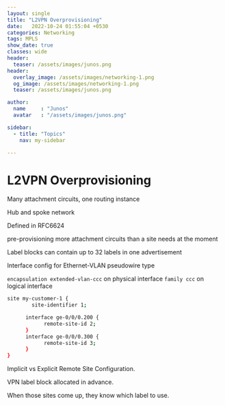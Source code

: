 ```yaml
---
layout: single
title: "L2VPN Overprovisioning"
date:   2022-10-24 01:55:04 +0530
categories: Networking
tags: MPLS
show_date: true
classes: wide
header:
  teaser: /assets/images/junos.png
header:
  overlay_image: /assets/images/networking-1.png
  og_image: /assets/images/networking-1.png
  teaser: /assets/images/junos.png

author:
  name     : "Junos"
  avatar   : "/assets/images/junos.png"

sidebar:
  - title: "Topics"
    nav: my-sidebar

---
```


# L2VPN Overprovisioning

Many attachment circuits, one routing instance

Hub and spoke network

Defined in RFC6624 

pre-provisioning more attachment circuits than a site needs at the moment

Label blocks can contain up to 32 labels in one advertisement

Interface config for Ethernet-VLAN pseudowire type

`encapsulation extended-vlan-ccc` on physical interface  `family ccc` on logical interface 

```sh
site my-customer-1 {
		site-identifier 1;

      interface ge-0/0/0.200 {
            remote-site-id 2;
      }
      interface ge-0/0/0.300 {
            remote-site-id 3;
      }
}
```



Implicit vs Explicit Remote Site Configuration.

VPN label block allocated in advance.

When those sites come up, they know which label to use.

